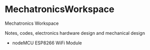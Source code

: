 # MechatronicsWorkspace
Mechatronics Workspace

Notes, codes, electronics hardware design and mechanical design

- nodeMCU ESP8266 WiFi Module
